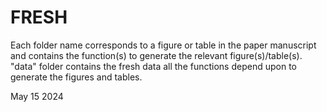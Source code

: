# FRESH

Each folder name corresponds to a figure or table in the paper manuscript and contains the function(s) to generate the relevant figure(s)/table(s).
"data" folder contains the fresh data all the functions depend upon to generate the figures and tables.

May 15 2024